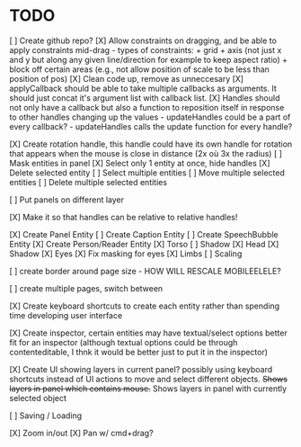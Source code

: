 

# TODO

[ ] Create github repo?
[X] Allow constraints on dragging, and be able to apply constraints mid-drag
    - types of constraints: 
        + grid
        + axis (not just x and y but along any given line/direction for example to keep aspect ratio)
        + block off certain areas (e.g., not allow position of scale to be less than position of pos)
[X] Clean code up, remove as unneccesary
[X] applyCallback should be able to take multiple callbacks as arguments. It should just concat it's argument list with callback list.
[X] Handles should not only have a callback but also a function to reposition itself in response to other handles changing up the values
    - updateHandles could be a part of every callback?
    - updateHandles calls the update function for every handle?

[X] Create rotation handle, this handle could have its own handle for rotation that appears when the mouse is close in distance (2x où 3x the radius)
[ ] Mask entities in panel
[X] Select only 1 entity at once, hide handles
[X] Delete selected entity
[ ] Select multiple entities
[ ] Move multiple selected entities
[ ] Delete multiple selected entities

[ ] Put panels on different layer

[X] Make it so that handles can be relative to relative handles!

[X] Create Panel Entity
[ ] Create Caption Entity
[ ] Create SpeechBubble Entity
[X] Create Person/Reader Entity
    [X] Torso
        [ ] Shadow
    [X] Head
        [X] Shadow
    [X] Eyes
        [X] Fix masking for eyes
    [X] Limbs
    [ ] Scaling

[ ] create border around page size
    - HOW WILL RESCALE MOBILEELELE?

[ ] create multiple pages, switch between
    
[X] Create keyboard shortcuts to create each entity rather than spending time developing user interface

[X] Create inspector, certain entities may have textual/select options better fit for an inspector (although textual options could be through contenteditable, I thnk it would be better just to put it in the inspector)

[X] Create UI showing layers in current panel? possibly using keyboard shortcuts instead of UI actions to move and select different objects. ~~Shows layers in panel which contains mouse.~~ Shows layers in panel with currently selected object

[ ] Saving / Loading

[X] Zoom in/out
[X] Pan w/ cmd+drag?

